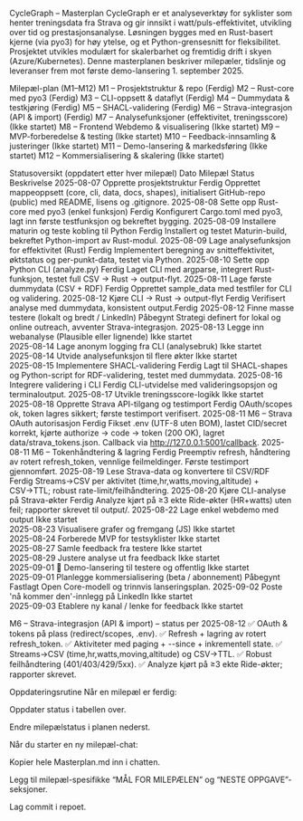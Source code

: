 CycleGraph – Masterplan
CycleGraph er et analyseverktøy for syklister som henter treningsdata fra Strava og gir innsikt i watt/puls-effektivitet, utvikling over tid og prestasjonsanalyse. Løsningen bygges med en Rust-basert kjerne (via pyo3) for høy ytelse, og et Python-grensesnitt for fleksibilitet. Prosjektet utvikles modulært for skalerbarhet og fremtidig drift i skyen (Azure/Kubernetes). Denne masterplanen beskriver milepæler, tidslinje og leveranser frem mot første demo-lansering 1. september 2025.



Milepæl-plan (M1–M12)
M1 – Prosjektstruktur & repo (Ferdig)
M2 – Rust-core med pyo3 (Ferdig)
M3 – CLI-oppsett & dataflyt (Ferdig)
M4 – Dummydata & testkjøring (Ferdig)
M5 – SHACL-validering (Ferdig)
M6 – Strava-integrasjon (API & import) (Ferdig)
M7 – Analysefunksjoner (effektivitet, treningsscore) (Ikke startet)
M8 – Frontend Webdemo & visualisering (Ikke startet)
M9 – MVP-forberedelse & testing (Ikke startet)
M10 – Feedback-innsamling & justeringer (Ikke startet)
M11 – Demo-lansering & markedsføring (Ikke startet)
M12 – Kommersialisering & skalering (Ikke startet) 

Statusoversikt (oppdatert etter hver milepæl)
Dato	Milepæl	Status	Beskrivelse
2025-08-07	Opprette prosjektstruktur	Ferdig	Opprettet mappeoppsett (core, cli, data, docs, shapes), initialisert GitHub-repo (public) med README, lisens og .gitignore.
2025-08-08	Sette opp Rust-core med pyo3 (enkel funksjon)	Ferdig	Konfigurert Cargo.toml med pyo3, lagt inn første testfunksjon og bekreftet bygging.
2025-08-09	Installere maturin og teste kobling til Python	Ferdig	Installert og testet Maturin-build, bekreftet Python-import av Rust-modul.
2025-08-09	Lage analysefunksjon for effektivitet (Rust)	Ferdig	Implementert beregning av snitteffektivitet, øktstatus og per-punkt-data, testet via Python.
2025-08-10	Sette opp Python CLI (analyze.py)	Ferdig	Laget CLI med argparse, integrert Rust-funksjon, testet full CSV → Rust → output-flyt.
2025-08-11	Lage første dummydata (CSV + RDF)	Ferdig	Opprettet sample_data med testfiler for CLI og validering.
2025-08-12	Kjøre CLI → Rust → output-flyt	Ferdig	Verifisert analyse med dummydata, konsistent output.Ferdig
2025-08-12	Finne masse testere (lokalt og bredt / LinkedIn)	Påbegynt	Strategi definert for lokal og online outreach, avventer Strava-integrasjon.
2025-08-13	Legge inn webanalyse (Plausible eller lignende)	Ikke startet	
2025-08-14	Lage anonym logging fra CLI (analysebruk)	Ikke startet	
2025-08-14	Utvide analysefunksjon til flere økter	Ikke startet	
2025-08-15	Implementere SHACL-validering	Ferdig	Lagt til SHACL-shapes og Python-script for RDF-validering, testet med dummydata.
2025-08-16	Integrere validering i CLI	Ferdig	CLI-utvidelse med valideringsopsjon og terminaloutput.
2025-08-17	Utvikle treningsscore-logikk	Ikke startet	
2025-08-18	Opprette Strava API-tilgang og testimport	Ferdig	OAuth/scopes ok, token lagres sikkert; første testimport verifisert.
2025-08-11	M6 – Strava OAuth autorisasjon	Ferdig	Fikset .env (UTF-8 uten BOM), lastet CID/secret korrekt, kjørte authorize → code → token (200 OK), lagret data/strava_tokens.json. Callback via http://127.0.0.1:5001/callback.
2025-08-11	M6 – Tokenhåndtering & lagring	Ferdig	Preemptiv refresh, håndtering av rotert refresh_token, vennlige feilmeldinger. Første testimport gjennomført.
2025-08-19	Lese Strava-data og konvertere til CSV/RDF	Ferdig	Streams→CSV per aktivitet (time,hr,watts,moving,altitude) + CSV→TTL; robust rate-limit/feilhåndtering.
2025-08-20	Kjøre CLI-analyse på Strava-økter	Ferdig	Analyze kjørt på ≥3 ekte Ride-økter (HR+watts) uten feil; rapporter skrevet til output/.
2025-08-22	Lage enkel webdemo med output	Ikke startet	
2025-08-23	Visualisere grafer og fremgang (JS)	Ikke startet	
2025-08-24	Forberede MVP for testsyklister	Ikke startet	
2025-08-27	Samle feedback fra testere	Ikke startet	
2025-08-29	Justere analyse ut fra feedback	Ikke startet	
2025-09-01	🚀 Demo-lansering til testere og offentlig	Ikke startet	
2025-09-01	Planlegge kommersialisering (beta / abonnement)	Påbegynt	Fastlagt Open Core-modell og trinnvis lanseringsplan.
2025-09-02	Poste 'nå kommer den'-innlegg på LinkedIn	Ikke startet	
2025-09-03	Etablere ny kanal / lenke for feedback	Ikke startet	

M6 – Strava-integrasjon (API & import) – status per 2025-08-12
✅ OAuth & tokens på plass (redirect/scopes, .env).
✅ Refresh + lagring av rotert refresh_token.
✅ Aktiviteter med paging + --since + inkrementell state.
✅ Streams→CSV (time,hr,watts,moving,altitude) og CSV→TTL.
✅ Robust feilhåndtering (401/403/429/5xx).
✅ Analyze kjørt på ≥3 ekte Ride-økter; rapporter skrevet. 




Oppdateringsrutine
Når en milepæl er ferdig:

Oppdater status i tabellen over.

Endre milepælstatus i planen nederst.

Når du starter en ny milepæl-chat:

Kopier hele Masterplan.md inn i chatten.

Legg til milepæl-spesifikke “MÅL FOR MILEPÆLEN” og “NESTE OPPGAVE”-seksjoner.

Lag commit i repoet.